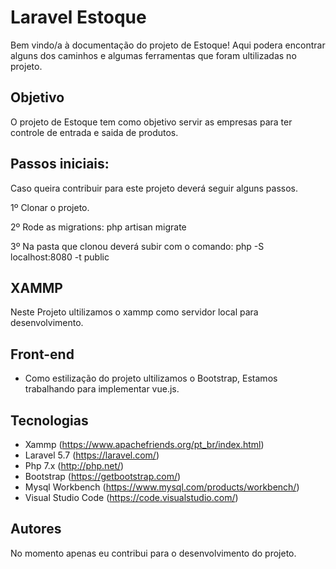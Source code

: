 # Laravel Estoque

Bem vindo/a à documentação do projeto de Estoque! Aqui podera encontrar alguns dos caminhos e algumas ferramentas que foram
ultilizadas no projeto.

## Objetivo 

O projeto de Estoque tem como objetivo servir as empresas para ter controle de entrada e saida de produtos.

## Passos iniciais:
Caso queira contribuir para este projeto deverá seguir alguns passos.
<p> 1º Clonar o projeto.
<p> 2º Rode as migrations: php artisan migrate
<p> 3º Na pasta que clonou deverá subir com o comando: php -S localhost:8080 -t public

## XAMMP 
Neste Projeto ultilizamos o xammp como servidor local para desenvolvimento.

## Front-end
* Como estilização do projeto ultilizamos o Bootstrap, Estamos trabalhando para implementar vue.js.

## Tecnologias
* Xammp (https://www.apachefriends.org/pt_br/index.html)
* Laravel 5.7 (https://laravel.com/)
* Php 7.x (http://php.net/)
* Bootstrap (https://getbootstrap.com/)
* Mysql Workbench (https://www.mysql.com/products/workbench/) 
* Visual Studio Code (https://code.visualstudio.com/)

## Autores 
No momento apenas eu contribui para o desenvolvimento do projeto. 
